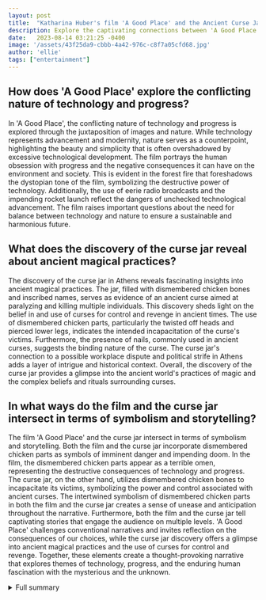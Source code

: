 ```yaml
---
layout: post
title:  "Katharina Huber's film 'A Good Place' and the Ancient Curse Jar Discovery: Intersections of Symbolism and Storytelling"
description: Explore the captivating connections between 'A Good Place', an award-winning film by Katharina Huber, and the discovery of an ancient curse jar in Athens.
date:   2023-08-14 03:21:25 -0400
image: '/assets/43f25da9-cbbb-4a42-976c-c8f7a05cfd68.jpg'
author: 'ellie'
tags: ["entertainment"]
---
```


## How does 'A Good Place' explore the conflicting nature of technology and progress?
In 'A Good Place', the conflicting nature of technology and progress is explored through the juxtaposition of images and nature. While technology represents advancement and modernity, nature serves as a counterpoint, highlighting the beauty and simplicity that is often overshadowed by excessive technological development. The film portrays the human obsession with progress and the negative consequences it can have on the environment and society. This is evident in the forest fire that foreshadows the dystopian tone of the film, symbolizing the destructive power of technology. Additionally, the use of eerie radio broadcasts and the impending rocket launch reflect the dangers of unchecked technological advancement. The film raises important questions about the need for balance between technology and nature to ensure a sustainable and harmonious future.

## What does the discovery of the curse jar reveal about ancient magical practices?
The discovery of the curse jar in Athens reveals fascinating insights into ancient magical practices. The jar, filled with dismembered chicken bones and inscribed names, serves as evidence of an ancient curse aimed at paralyzing and killing multiple individuals. This discovery sheds light on the belief in and use of curses for control and revenge in ancient times. The use of dismembered chicken parts, particularly the twisted off heads and pierced lower legs, indicates the intended incapacitation of the curse's victims. Furthermore, the presence of nails, commonly used in ancient curses, suggests the binding nature of the curse. The curse jar's connection to a possible workplace dispute and political strife in Athens adds a layer of intrigue and historical context. Overall, the discovery of the curse jar provides a glimpse into the ancient world's practices of magic and the complex beliefs and rituals surrounding curses.

## In what ways do the film and the curse jar intersect in terms of symbolism and storytelling?
The film 'A Good Place' and the curse jar intersect in terms of symbolism and storytelling. Both the film and the curse jar incorporate dismembered chicken parts as symbols of imminent danger and impending doom. In the film, the dismembered chicken parts appear as a terrible omen, representing the destructive consequences of technology and progress. The curse jar, on the other hand, utilizes dismembered chicken bones to incapacitate its victims, symbolizing the power and control associated with ancient curses. The intertwined symbolism of dismembered chicken parts in both the film and the curse jar creates a sense of unease and anticipation throughout the narrative. Furthermore, both the film and the curse jar tell captivating stories that engage the audience on multiple levels. 'A Good Place' challenges conventional narratives and invites reflection on the consequences of our choices, while the curse jar discovery offers a glimpse into ancient magical practices and the use of curses for control and revenge. Together, these elements create a thought-provoking narrative that explores themes of technology, progress, and the enduring human fascination with the mysterious and the unknown.

<details>
  <summary>Full summary</summary>
Katharina Huber's film, 'A Good Place', won the best emerging director award and best performance in the Swiss fest's Filmmakers of the Present. The film is an elusive audiovisual journey set in a remote village.<br><br>A forest fire foreshadows the dystopian tone of the film. Margarita and Güte navigate daily life and acts of sabotage in the face of an unknown menace. Mysterious disappearances and a sickness sweep through the village, while dismembered chicken parts appear as a terrible omen. Eerie radio broadcasts provide updates on an approaching rocket launch.<br><br>Huber's exploration of the conflicting nature of technology and progress is a central theme in the film. It reflects on the human stubbornness to obsess over advancement. Images and nature serve as counterparts to technology, providing contrasting elements throughout the film. Still moments and scenic landscapes create the rhythm of the film.<br><br>'A Good Place' is Huber's debut feature, showcasing her craftsmanship in independent filmmaking. It immerses the audience in a long reach and exciting journey that challenges conventional narratives.<br><br>In a fascinating twist, an archaeological discovery in Athens sheds new light on ancient magical practices. The agora of Athens revealed an intriguing find - a curse jar dating back 2,300 years.<br><br>This jar, filled with dismembered chicken bones, was likely part of an ancient curse that aimed to paralyze and kill 55 people in ancient Athens. The jar contained the dismembered head and lower limbs of a young chicken, with a large iron nail gouged through the vessel.<br><br>Inscribed names on the jar, some of which are still visible, suggest its use as a potent binding curse. Nails were commonly used in ancient curses to immobilize the curse's victims. The twisted off heads and pierced lower legs of the chicken indicate the incapacitation intended for the victims.<br><br>The curse jar may have been placed near burned pyres to enhance its power. Its discovery suggests an impending lawsuit involving numerous opponents, possibly related to the political strife in Athens at the time. It is speculated that craftspeople in the building may have created the curse due to a workplace dispute.<br><br>These two seemingly unrelated events - the film 'A Good Place' and the curse jar discovery - share a common thread of dismembered chicken parts serving as symbols of impending doom. While Huber's film explores the dystopian consequences of technology and progress, the curse jar provides insight into ancient magical practices and the use of curses for control and revenge.<br><br>Together, they create a captivating and thought-provoking narrative that engages the audience on multiple levels. 'A Good Place' and the curse jar discovery challenge our perceptions of reality and invite us to question the impact of our actions and choices.<br><br>As Huber's film captivates audiences with its mesmerizing visuals and atmospheric storytelling, the curse jar discovery adds an intriguing layer of historical context, reminding us of the enduring human fascination with the mysterious and the unknown.<br><br>In conclusion, 'A Good Place' and the curse jar discovery intersect in the realm of symbolism and storytelling. Both offer unique perspectives on the human experience, exploring themes of technology, progress, and the consequences of our choices. Katharina Huber's film and the ancient curse jar provide a fascinating juxtaposition of modern and ancient narratives, leaving us with a profound sense of wonder and reflection.
</details>

